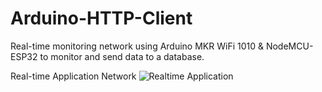 # Arduino-HTTP-Client
Real-time monitoring network using Arduino MKR WiFi 1010 &amp; NodeMCU-ESP32 to monitor and send data to a database.

Real-time Application Network
![Realtime Application](https://user-images.githubusercontent.com/94983485/155288634-7b282d27-58ac-4da8-8f41-b5c9dc134be7.jpeg)
